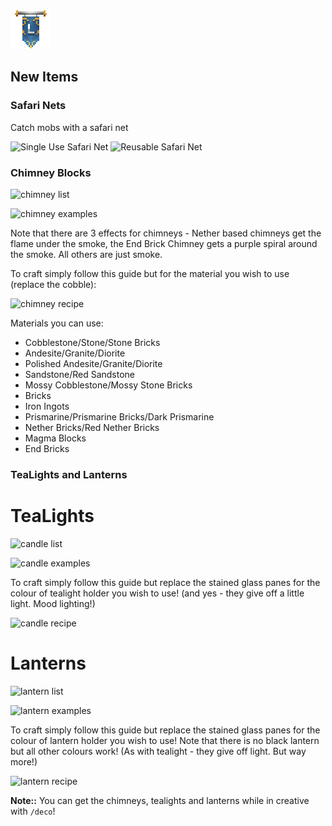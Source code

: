 ![ribbon](L-ribbon.png) 

## New Items

### Safari Nets

Catch mobs with a safari net

![Single Use Safari Net](http://minecraftrecipedesigner.com/creations/234232.png)
![Reusable Safari Net](http://minecraftrecipedesigner.com/creations/234233.png)

### Chimney Blocks

![chimney list](https://i.gyazo.com/07ff03c8cc8bab741eacdb023f1a2bd5.png)

![chimney examples](https://i.gyazo.com/23e7c2ec050beb5111d547b8d1a3a2f7.png)

Note that there are 3 effects for chimneys - Nether based chimneys get the flame under the smoke, the End Brick Chimney gets a purple spiral around the smoke. All others are just smoke.

To craft simply follow this guide but for the material you wish to use (replace the cobble):

![chimney recipe](http://minecraftrecipedesigner.com/creations/234994.png)

Materials you can use:
- Cobblestone/Stone/Stone Bricks
- Andesite/Granite/Diorite
- Polished Andesite/Granite/Diorite
- Sandstone/Red Sandstone
- Mossy Cobblestone/Mossy Stone Bricks
- Bricks
- Iron Ingots
- Prismarine/Prismarine Bricks/Dark Prismarine
- Nether Bricks/Red Nether Bricks
- Magma Blocks
- End Bricks

### TeaLights and Lanterns

# TeaLights

![candle list](https://i.gyazo.com/5d977746cb1bdcf0afa92922d1bce9b9.png)

![candle examples](https://i.gyazo.com/d40868baa6136104da2a946c28d75ea6.png)

To craft simply follow this guide but replace the stained glass panes for the colour of tealight holder you wish to use! (and yes - they give off a little light. Mood lighting!)

![candle recipe](http://minecraftrecipedesigner.com/creations/235046.png)

# Lanterns

![lantern list](https://i.gyazo.com/1427eeba8fd91a23585afcaa535a1f4a.png)

![lantern examples](https://i.gyazo.com/21b7b037f1701075d0be566cd62c7edc.png)

To craft simply follow this guide but replace the stained glass panes for the colour of lantern holder you wish to use! Note that there is no black lantern but all other colours work! (As with tealight - they give off light. But way more!)

![lantern recipe](https://i.gyazo.com/3e9ce9638c8d40e2b2a9fa8552c21755.png)



**Note::** You can get the chimneys, tealights and lanterns while in creative with `/deco`!
